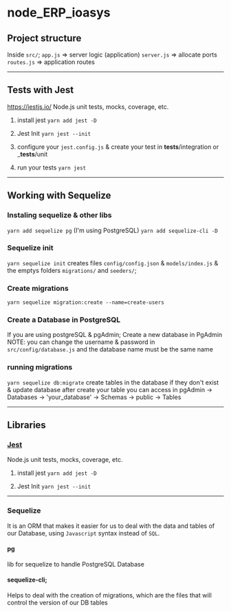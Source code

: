 # node_ERP_ioasys


## Project structure
Inside `src/`;
``app.js`` => server logic (application)
``server.js`` => allocate ports
``routes.js`` => application routes

-----------

## Tests with Jest
https://jestjs.io/
Node.js unit tests, mocks, coverage, etc.

1. install jest
``yarn add jest -D``

2. Jest Init
``yarn jest --init``

3. configure your `jest.config.js` & create your test in __tests__/integration or ___tests__/unit
4. run your tests
``yarn jest``

----------------------------------------------
## Working with Sequelize
### Instaling sequelize & other libs
``yarn add sequelize pg`` (I'm using PostgreSQL)
``yarn add sequelize-cli -D``

### Sequelize init
``yarn sequelize init``
creates files `config/config.json` & `models/index.js` & the emptys folders `migrations/` and `seeders/`;

### Create migrations
``yarn sequelize migration:create --name=create-users``

### Create a Database in PostgreSQL
If you are using postgreSQL & pgAdmin;
Create a new database in PgAdmin
NOTE: you can change the username & password in `src/config/database.js` and the database name must be the same name

### running migrations
``yarn sequelize db:migrate``
create tables in the database if they don't exist & update database
after create your table you can access in pgAdmin -> Databases -> 'your_database' -> Schemas -> public -> Tables

------------------------------------

## Libraries

### [Jest](https://jestjs.io/)

Node.js unit tests, mocks, coverage, etc.

1. install jest
``yarn add jest -D``

2. Jest Init
``yarn jest --init``

---------
### Sequelize
It is an ORM that makes it easier for us to deal with the data and tables of our Database, using `Javascript` syntax instead of `SQL`.

#### pg
lib for sequelize to handle PostgreSQL Database

#### sequelize-cli;
Helps to deal with the creation of migrations, which are the files that will control the version of our DB tables